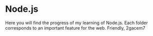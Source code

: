 # Node.js
Here you will find the progress of my learning of Node.js. Each folder corresponds to an important feature for the web.   Friendly, 2gacem7 
